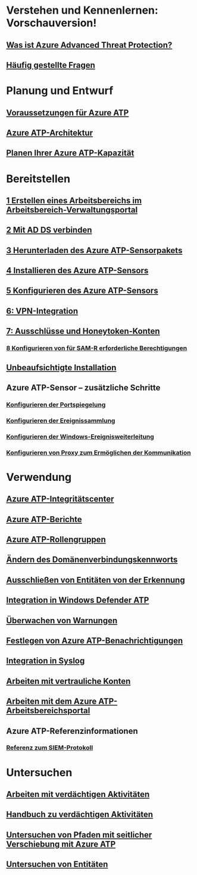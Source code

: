 # Verstehen und Kennenlernen: Vorschauversion!
## [Was ist Azure Advanced Threat Protection?](what-is-atp.md)
## [Häufig gestellte Fragen](atp-technical-faq.md)
# Planung und Entwurf
## [Voraussetzungen für Azure ATP](atp-prerequisites.md)
## [Azure ATP-Architektur](atp-architecture.md)
## [Planen Ihrer Azure ATP-Kapazität](atp-capacity-planning.md)
# Bereitstellen
## [1 Erstellen eines Arbeitsbereichs im Arbeitsbereich-Verwaltungsportal](install-atp-step1.md)
## [2 Mit AD DS verbinden](install-atp-step2.md)
## [3 Herunterladen des Azure ATP-Sensorpakets](install-atp-step3.md)
## [4 Installieren des Azure ATP-Sensors](install-atp-step4.md)
## [5 Konfigurieren des Azure ATP-Sensors](install-atp-step5.md)
## [6: VPN-Integration](install-atp-step6-vpn.md)
## [7: Ausschlüsse und Honeytoken-Konten](install-atp-step7.md)
### [8 Konfigurieren von für SAM-R erforderliche Berechtigungen](install-atp-step8-samr.md)
## [Unbeaufsichtigte Installation](ATP-silent-installation.md)
## Azure ATP-Sensor – zusätzliche Schritte
### [Konfigurieren der Portspiegelung](configure-port-mirroring.md)
### [Konfigurieren der Ereignissammlung](configure-event-collection.md)
### [Konfigurieren der Windows-Ereignisweiterleitung](configure-event-forwarding.md)
### [Konfigurieren von Proxy zum Ermöglichen der Kommunikation](configure-proxy.md)
# Verwendung
## [Azure ATP-Integritätscenter](atp-health-center.md)
## [Azure ATP-Berichte](reports.md)
## [Azure ATP-Rollengruppen](atp-role-groups.md)
## [Ändern des Domänenverbindungskennworts](modifying-atp-config-dcpassword.md)
## [Ausschließen von Entitäten von der Erkennung](excluding-entities-from-detections.md)
## [Integration in Windows Defender ATP](integrate-wd-atp.md)
## [Überwachen von Warnungen](monitoring-alerts.md)
## [Festlegen von Azure ATP-Benachrichtigungen](notifications.md)
## [Integration in Syslog](setting-syslog.md)
## [Arbeiten mit vertrauliche Konten](sensitive-accounts.md)
## [Arbeiten mit dem Azure ATP-Arbeitsbereichsportal](workspace-portal.md)
## Azure ATP-Referenzinformationen
### [Referenz zum SIEM-Protokoll](cef-format-sa.md)
# Untersuchen
## [Arbeiten mit verdächtigen Aktivitäten](working-with-suspicious-activities.md)
## [Handbuch zu verdächtigen Aktivitäten](suspicious-activity-guide.md)
## [Untersuchen von Pfaden mit seitlicher Verschiebung mit Azure ATP](use-case-lateral-movement-path.md)
## [Untersuchen von Entitäten](entity-profiles.md)